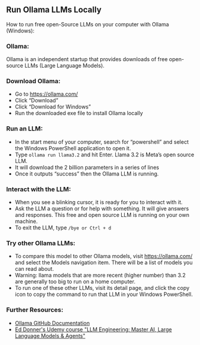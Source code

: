 ## Run Ollama LLMs Locally

How to run free open-Source LLMs on your computer with Ollama (Windows):

### Ollama:
Ollama is an independent startup that provides downloads of free open-source LLMs (Large Language Models).

### Download Ollama:
* Go to https://ollama.com/
* Click “Download”
* Click “Download for Windows”
* Run the downloaded exe file to install Ollama locally

### Run an LLM:
* In the start menu of your computer, search for “powershell” and select the Windows PowerShell application to open it.
* Type 
```ollama run llama3.2```
and hit Enter. Llama 3.2 is Meta’s open source LLM.
* It will download the 2 billion parameters in a series of lines
* Once it outputs “success” then the Ollama LLM is running.

### Interact with the LLM:
* When you see a blinking cursor, it is ready for you to interact with it.
* Ask the LLM a question or for help with something. It will give answers and responses. This free and open source LLM is running on your own machine.
* To exit the LLM, type
```/bye or Ctrl + d```

### Try other Ollama LLMs:
* To compare this model to other Ollama models, visit https://ollama.com/ and select the Models navigation item. There will be a list of models you can read about.
* Warning: llama models that are more recent (higher number) than 3.2 are generally too big to run on a home computer.
* To run one of these other LLMs, visit its detail page, and click the copy icon to copy the command to run that LLM in your Windows PowerShell.

### Further Resources:
* [Ollama GitHub Documentation](https://github.com/ollama/ollama)
* [Ed Donner's Udemy course "LLM Engineering: Master AI, Large Language Models & Agents"](https://www.udemy.com/course/llm-engineering-master-ai-and-large-language-models/)

